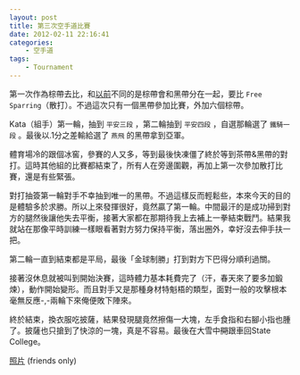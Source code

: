 ```yaml
---  
layout: post 
title: 第三次空手道比賽 
date: 2012-02-11 22:16:41 
categories:
    - 空手道
tags:
    - Tournament
---
```

第一次作為棕帶去比，和[以前](http://ztpala.com/2011/02/21/karate-tournaments)不同的是棕帶會和黑帶分在一起，要比 `Free Sparring`（散打）。不過這次只有一個黑帶參加比賽，外加六個棕帶。

Kata（組手）第一輪，抽到 `平安三段` ，第二輪抽到 `平安四段` ，自選那輪選了 `鐵騎一段` 。最後以.1分之差輸給選了 `燕飛` 的黑帶拿到亞軍。

體育場冷的跟個冰窖，參賽的人又多，等到最後快凍僵了終於等到茶帶&黑帶的對打。這時其他組的比賽都結束了，所有人在旁邊圍觀，再加上第一次參加散打比賽，還是有些緊張。

對打抽簽第一輪對手不幸抽到唯一的黑帶。不過這樣反而輕鬆些，本來今天的目的是體驗多於求勝。所以上來發揮很好，竟然贏了第一輪。中間最汗的是成功掃到對方的腿然後讓他失去平衡，接著大家都在那期待我上去補上一拳結束戰鬥。結果我就站在那像平時訓練一樣眼看著對方努力保持平衡，落出圈外，幸好沒去伸手扶一把。

第二輪一直到結束都是平局，最後「金球制勝」打到對方下巴得分順利過關。

接著沒休息就被叫到開始決賽，這時體力基本耗費完了（汗，春天來了要多加鍛煉），動作開始變形。而且對手又是那種身材特魁梧的類型，面對一般的攻擊根本毫無反應-,-兩輪下來俺便敗下陣來。

終於結束，換衣服吃披薩，結果發現腿竟然擦傷一大塊，左手食指和右腳小指也腫了。披薩也只搶到了快涼的一塊，真是不容易。最後在大雪中<del>開</del>跟車回State College。

[照片](http://www.flickr.com/photos/ztpala/sets/72157629600416768/) (friends only)
